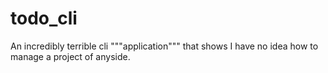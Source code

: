 # todo_cli
An incredibly terrible cli """application""" that shows I have no idea how to manage a project of anyside.
